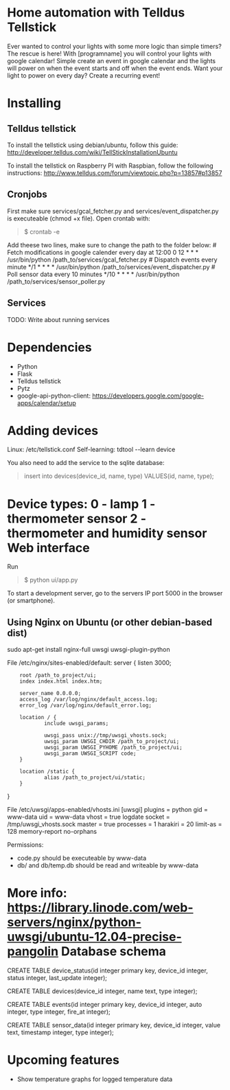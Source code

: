 Home automation with Telldus Tellstick
======================================

Ever wanted to control your lights with some more logic than simple timers? The rescue is here! With [programname] you will 
control your lights with google calendar! Simple create an event in google calendar and the lights will power on when the event starts 
and off when the event ends. Want your light to power on every day? Create a recurring event!

Installing
==========
Telldus tellstick
-----------------
To install the tellstick using debian/ubuntu, follow this guide:
http://developer.telldus.com/wiki/TellStickInstallationUbuntu

To install the tellstick on Raspberry PI with Raspbian, follow the following instructions:
http://www.telldus.com/forum/viewtopic.php?p=13857#p13857

Cronjobs
--------
First make sure services/gcal_fetcher.py and services/event_dispatcher.py is executeable (chmod +x file).
Open crontab with:
> $ crontab -e

Add theese two lines, make sure to change the path to the folder below:
    # Fetch modifications in google calender every day at 12:00
    0 12 * * * /usr/bin/python /path_to/services/gcal_fetcher.py
    # Dispatch events every minute
    */1 * * * * /usr/bin/python /path_to/services/event_dispatcher.py
	# Poll sensor data every 10 minutes
	*/10 * * * * /usr/bin/python /path_to/services/sensor_poller.py

Services
--------
TODO: Write about running services

Dependencies
============
* Python
* Flask
* Telldus tellstick
* Pytz
* google-api-python-client: https://developers.google.com/google-apps/calendar/setup

Adding devices
==============
Linux:
/etc/tellstick.conf
Self-learning:
tdtool --learn device

You also need to add the service to the sqlite database:
> insert into devices(device_id, name, type) VALUES(id, name, type);

Device types:
0 - lamp
1 - thermometer sensor
2 - thermometer and humidity sensor
Web interface
=============
Run
> $ python ui/app.py

To start a development server, go to the servers IP port 5000 in the browser (or smartphone).


Using Nginx on Ubuntu (or other debian-based dist)
--------------------------------------------------
sudo apt-get install nginx-full uwsgi uwsgi-plugin-python

File /etc/nginx/sites-enabled/default:
server {
        listen 3000;

        root /path_to_project/ui;
        index index.html index.htm;

        server_name 0.0.0.0;
        access_log /var/log/nginx/default_access.log;
        error_log /var/log/nginx/default_error.log;

        location / {
                include uwsgi_params;

                uwsgi_pass unix://tmp/uwsgi_vhosts.sock;
                uwsgi_param UWSGI_CHDIR /path_to_project/ui;
                uwsgi_param UWSGI_PYHOME /path_to_project/ui;
                uwsgi_param UWSGI_SCRIPT code;
        }

        location /static {
                alias /path_to_project/ui/static;
        }
}

File /etc/uwsgi/apps-enabled/vhosts.ini
[uwsgi]
plugins = python
gid = www-data
uid = www-data
vhost = true
logdate
socket = /tmp/uwsgi_vhosts.sock
master = true
processes = 1
harakiri = 20
limit-as = 128
memory-report
no-orphans

Permissions:
* code.py should be executeable by www-data
* db/ and db/temp.db should be read and writeable by www-data

More info: https://library.linode.com/web-servers/nginx/python-uwsgi/ubuntu-12.04-precise-pangolin
Database schema
================
CREATE TABLE device_status(id integer primary key, device_id integer, status integer, last_update integer);

CREATE TABLE devices(device_id integer, name text, type integer);

CREATE TABLE events(id integer primary key, device_id integer, auto integer, type integer, fire_at integer);

CREATE TABLE sensor_data(id integer primary key, device_id integer, value text, timestamp integer, type integer);


Upcoming features
=================
* Show temperature graphs for logged temperature data
